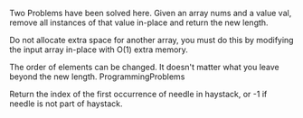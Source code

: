 Two Problems have been solved here. 
Given an array nums and a value val, remove all instances of that value in-place and return the new length.

Do not allocate extra space for another array, you must do this by modifying the input array in-place with O(1) extra memory.

The order of elements can be changed. It doesn't matter what you leave beyond the new length.
ProgrammingProblems


Return the index of the first occurrence of needle in haystack, or -1 if needle is not part of haystack.

